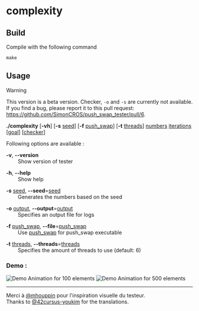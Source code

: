 # complexity

## Build

Compile with the following command

`make`

## Usage

> [!WARNING]  
> This version is a beta version. Checker, `-o` and `-s` are currently not available.\
> If you find a bug, please report it to this pull request: https://github.com/SimonCROS/push_swap_tester/pull/6.

**./complexity** \[**-vh**\] \[**-s** <ins>seed</ins>\] \[**-f** <ins>push_swap</ins>\] \[**-t** <ins>threads</ins>\] <ins>numbers</ins> <ins>iterations</ins> \[<ins>goal</ins>\] \[<ins>checker</ins>\]

Following options are available :

**-v**, **--version**\
&nbsp;&nbsp;&nbsp;&nbsp;&nbsp;&nbsp;&nbsp;&nbsp;Show version of tester

**-h**, **--help**\
&nbsp;&nbsp;&nbsp;&nbsp;&nbsp;&nbsp;&nbsp;&nbsp;Show help

**-s** <ins>seed</ins>, **--seed**=<ins>seed</ins>\
&nbsp;&nbsp;&nbsp;&nbsp;&nbsp;&nbsp;&nbsp;&nbsp;Generates the numbers based on the seed

**-o** <ins>output</ins>, **--output**=<ins>output</ins>\
&nbsp;&nbsp;&nbsp;&nbsp;&nbsp;&nbsp;&nbsp;&nbsp;Specifies an output file for logs

**-f** <ins>push_swap</ins>, **--file**=<ins>push_swap</ins>\
&nbsp;&nbsp;&nbsp;&nbsp;&nbsp;&nbsp;&nbsp;&nbsp;Use <ins>push_swap</ins> for push_swap executable

**-t** <ins>threads</ins>, **--threads**=<ins>threads</ins>\
&nbsp;&nbsp;&nbsp;&nbsp;&nbsp;&nbsp;&nbsp;&nbsp;Specifies the amount of threads to use (default: 6)

### Demo :

![Demo Animation for 100 elements](../assets/v1.6.0-100-100-checker.gif)
![Demo Animation for 500 elements](../assets/v1.6.0-500-100.gif)

---

Merci à [@mhouppin](https://github.com/mhouppin) pour l'inspiration visuelle du testeur.\
Thanks to [@42cursus-youkim](https://github.com/42cursus-youkim) for the translations.

